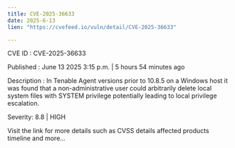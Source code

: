```yaml
---
title: CVE-2025-36633
date: 2025-6-13
lien: "https://cvefeed.io/vuln/detail/CVE-2025-36633"

---
```


CVE ID : CVE-2025-36633

Published :  June 13
2025
3:15 p.m. | 5 hours
54 minutes ago

Description : In Tenable Agent versions prior to 10.8.5 on a Windows host
it was found that a non-administrative user could arbitrarily delete local system files with SYSTEM privilege
potentially leading to local privilege escalation.

Severity: 8.8 | HIGH

Visit the link for more details
such as CVSS details
affected products
timeline
and more...
